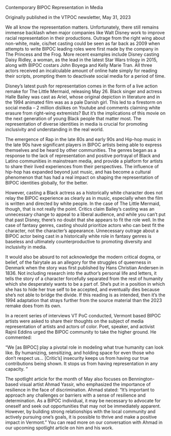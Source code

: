 
Contemporary BIPOC Representation in Media

Originally published in the VTPOC newsletter, May 31, 2023

We all know the representation matters. Unfortunately, there still remains immense backlash when major companies like Walt Disney work to improve racial representation in their productions. Outrage from the right wing about non-white, male, cis/het casting could be seen as far back as 2009 when attempts to write BIPOC leading roles were first made by the company in The Princess and the Frog. More recent examples include Disney casting Daisy Ridley, a woman, as the lead in the latest Star Wars trilogy in 2015, along with BIPOC costars John Boyega and Kelly Marie Tran. All three actors received an incalculable amount of online hate simply for reading their scripts, prompting them to deactivate social media for a period of time.

Disney’s latest push for representation comes in the form of a live action remake for The Little Mermaid, releasing May 26. Black singer and actress Halle Bailey was cast as Ariel, whose original depiction in literature and in the 1994 animated film was as a pale Danish girl. This led to a firestorm on social media – 2 million dislikes on Youtube and comments claiming white erasure from right-wing extremists? But it’s the implications of this movie on the next generation of young Black people that matter most. The representation of diverse identities in media is crucial for promoting inclusivity and understanding in the real world.

The emergence of Rap in the late 80s and early 90s and Hip-hop music in the late 90s have significant players in BIPOC artists being able to express themselves and be heard by other communities. The genres began as a response to the lack of representation and positive portrayal of Black and Latino communities in mainstream media, and provide a platform for artists to share their lived experiences from their perspectives. The influence of hip-hop has expanded beyond just music, and has become a cultural phenomenon that has had a real impact on shaping the representation of BIPOC identities globally, for the better.

However, casting a Black actress as a historically white character does not relay the BIPOC experience as clearly as in music, especially when the film is written and directed by white people. In the case of The Little Mermaid, though, that is not really the point. Critics claim Bailey’s casting was an unnecessary change to appeal to a liberal audience, and while you can’t put that past Disney, there’s no doubt that she appears to fit the role well. In the case of fantasy genres, casting should prioritize actors who can best fit the character, not the character’s appearance. Unnecessary outrage about a BIPOC actor being cast in a historically white role in fantasy genres is baseless and ultimately counterproductive to promoting diversity and inclusivity in media.

It would also be absurd to not acknowledge the modern critical dogma, or belief, of the fairytale as an allegory for the struggles of queerness in Denmark when the story was first published by Hans Christian Andersen in 1836. Not including research into the author’s personal life and letters, it tells the story of a character forcefully separated from the rest of humanity which she desperately wants to be a part of. She’s put in a position in which she has to hide her true self to be accepted, and eventually dies because she’s not able to bridge the divide. If this reading is as intended, then it’s the 1994 adaptation that strays further from the source material than the 2023 remake does from its own.

In a recent series of interviews VT PoC conducted, Vermont based BIPOC artists were asked to share their thoughts on the subject of media representation of artists and actors of color. Poet, speaker, and activist Rajnii Eddins urged the BIPOC community to take the higher ground. He commented:

“We [as BIPOC] play a pivotal role in modeling what true humanity can look like. By humanizing, sensitizing, and holding space for even those who don’t respect us… [Critic’s] insecurity keeps us from having our true contributions being shown. It stops us from having representation in any capacity. ”

The spotlight article for the month of May also focuses on Bennington-based visual artist Ahmad Yassir, who emphasized the importance of resilience in the face of discrimination. Ahmad stated: “It’s important to approach any challenges or barriers with a sense of resilience and determination. As a BIPOC individual, it may be necessary to advocate for oneself and seek out opportunities that may not be immediately apparent. However, by building strong relationships with the local community and actively pursuing one’s goals, it is possible to thrive and make a positive impact in Vermont.” You can read more on our conversation with Ahmad in our upcoming spotlight article on him and his work.
